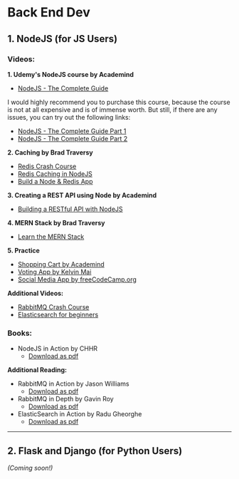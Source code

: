 # Back End Dev

## 1. NodeJS (for JS Users)

### Videos:

**1. Udemy's NodeJS course by Academind**

- [NodeJS - The Complete Guide](https://www.udemy.com/course/nodejs-the-complete-guide/)

I would highly recommend you to purchase this course, because the course is not at all expensive and is of immense worth. But still, if there are any issues, you can try out the following links:

- [NodeJS - The Complete Guide Part 1](https://drive.google.com/open?id=1ROpX7KjUo9a2dgHeg94H04YHouZgGzMP)
- [NodeJS - The Complete Guide Part 2](https://drive.google.com/open?id=1qXEbycP92-gADajmNAOXO7K0W37MUxKG)

**2. Caching by Brad Traversy**

- [Redis Crash Course](https://www.youtube.com/watch?v=Hbt56gFj998)
- [Redis Caching in NodeJS](https://www.youtube.com/watch?v=oaJq1mQ3dFI)
- [Build a Node & Redis App](https://www.youtube.com/watch?v=9S-mphgE5fA)

**3. Creating a REST API using Node by Academind**

- [Building a RESTful API with NodeJS](https://www.youtube.com/playlist?list=PL55RiY5tL51q4D-B63KBnygU6opNPFk_q)

**4. MERN Stack by Brad Traversy**

- [Learn the MERN Stack](https://www.youtube.com/playlist?list=PLillGF-RfqbbiTGgA77tGO426V3hRF9iE)

**5. Practice**

- [Shopping Cart by Academind](https://www.youtube.com/playlist?list=PL55RiY5tL51rajp7Xr_zk-fCFtzdlGKUp)
- [Voting App by Kelvin Mai](https://www.youtube.com/playlist?list=PLBeQxJQNprbgrNfcntLO8N2Y-dzlMZXZe)
- [Social Media App by freeCodeCamp.org](https://www.youtube.com/watch?v=m_u6P5k0vP0&t=42816s)


**Additional Videos:**

- [RabbitMQ Crash Course](https://www.youtube.com/watch?v=Cie5v59mrTg)
- [Elasticsearch for beginners](https://www.youtube.com/watch?v=DR-zJXxtefE)

### Books:

- NodeJS in Action by CHHR
    + [Download as pdf](https://www.pdfdrive.com/download.pdf?id=38425392&h=ce54c1e3d255f14f50fb5835767d35dd&u=cache)


**Additional Reading:**

- RabbitMQ in Action by Jason Williams
    + [Download as pdf](https://www.pdfdrive.com/download.pdf?id=34370831&h=a0ba95bb7aec3aac98dc8ee1004dab3a&u=cache)
- RabbitMQ in Depth by Gavin Roy
    + [Download as pdf](https://www.pdfdrive.com/download.pdf?id=176378042&h=02d485847db4f3ac75e4865c4d8e86cf&u=cache)
- ElasticSearch in Action by Radu Gheorghe
    + [Download as pdf](https://www.pdfdrive.com/download.pdf?id=38385853&h=8d84ce32f2898cb8a7caaa7bf8a7b16c&u=cache)

<hr/>

## 2. Flask and Django (for Python Users)

*(Coming soon!)*
